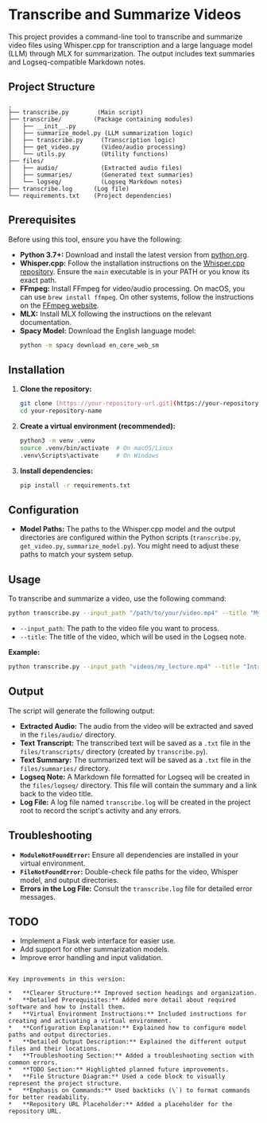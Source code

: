 # Transcribe and Summarize Videos

This project provides a command-line tool to transcribe and summarize video files using Whisper.cpp for transcription and a large language model (LLM) through MLX for summarization. The output includes text summaries and Logseq-compatible Markdown notes.

## Project Structure

```
.
├── transcribe.py        (Main script)
├── transcribe/         (Package containing modules)
│   ├── __init__.py
│   ├── summarize_model.py (LLM summarization logic)
│   ├── transcribe.py     (Transcription logic)
│   ├── get_video.py      (Video/audio processing)
│   └── utils.py          (Utility functions)
├── files/
│   ├── audio/            (Extracted audio files)
│   ├── summaries/        (Generated text summaries)
│   └── logseq/           (Logseq Markdown notes)
├── transcribe.log      (Log file)
└── requirements.txt    (Project dependencies)
```

## Prerequisites

Before using this tool, ensure you have the following:

*   **Python 3.7+:** Download and install the latest version from [python.org](https://www.python.org/).
*   **Whisper.cpp:** Follow the installation instructions on the [Whisper.cpp repository](https://github.com/ggerganov/whisper.cpp). Ensure the `main` executable is in your PATH or you know its exact path.
*   **FFmpeg:** Install FFmpeg for video/audio processing. On macOS, you can use `brew install ffmpeg`. On other systems, follow the instructions on the [FFmpeg website](https://ffmpeg.org/).
*   **MLX:** Install MLX following the instructions on the relevant documentation.
*   **Spacy Model:** Download the English language model:
    ```bash
    python -m spacy download en_core_web_sm
    ```

## Installation

1.  **Clone the repository:**

    ```bash
    git clone [https://your-repository-url.git](https://your-repository-url.git) # Replace with your repo URL
    cd your-repository-name
    ```

2.  **Create a virtual environment (recommended):**

    ```bash
    python3 -m venv .venv
    source .venv/bin/activate  # On macOS/Linux
    .venv\Scripts\activate     # On Windows
    ```

3.  **Install dependencies:**

    ```bash
    pip install -r requirements.txt
    ```

## Configuration

*   **Model Paths:** The paths to the Whisper.cpp model and the output directories are configured within the Python scripts (`transcribe.py`, `get_video.py`, `summarize_model.py`). You might need to adjust these paths to match your system setup.

## Usage

To transcribe and summarize a video, use the following command:

```bash
python transcribe.py --input_path "/path/to/your/video.mp4" --title "My Video Title"
```

*   `--input_path`: The path to the video file you want to process.
*   `--title`: The title of the video, which will be used in the Logseq note.

**Example:**

```bash
python transcribe.py --input_path "videos/my_lecture.mp4" --title "Introduction to Quantum Physics"
```

## Output

The script will generate the following output:

*   **Extracted Audio:** The audio from the video will be extracted and saved in the `files/audio/` directory.
*   **Text Transcript:** The transcribed text will be saved as a `.txt` file in the `files/transcripts/` directory (created by `transcribe.py`).
*   **Text Summary:** The summarized text will be saved as a `.txt` file in the `files/summaries/` directory.
*   **Logseq Note:** A Markdown file formatted for Logseq will be created in the `files/logseq/` directory. This file will contain the summary and a link back to the video title.
*   **Log File:** A log file named `transcribe.log` will be created in the project root to record the script's activity and any errors.

## Troubleshooting

*   **`ModuleNotFoundError`:** Ensure all dependencies are installed in your virtual environment.
*   **`FileNotFoundError`:** Double-check file paths for the video, Whisper model, and output directories.
*   **Errors in the Log File:** Consult the `transcribe.log` file for detailed error messages.

## TODO

*   Implement a Flask web interface for easier use.
*   Add support for other summarization models.
*   Improve error handling and input validation.
```

Key improvements in this version:

*   **Clearer Structure:** Improved section headings and organization.
*   **Detailed Prerequisites:** Added more detail about required software and how to install them.
*   **Virtual Environment Instructions:** Included instructions for creating and activating a virtual environment.
*   **Configuration Explanation:** Explained how to configure model paths and output directories.
*   **Detailed Output Description:** Explained the different output files and their locations.
*   **Troubleshooting Section:** Added a troubleshooting section with common errors.
*   **TODO Section:** Highlighted planned future improvements.
*   **File Structure Diagram:** Used a code block to visually represent the project structure.
*   **Emphasis on Commands:** Used backticks (\`) to format commands for better readability.
*   **Repository URL Placeholder:** Added a placeholder for the repository URL.
